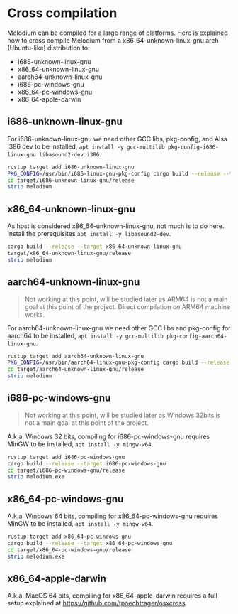 
# Cross compilation

Mélodium can be compiled for a large range of platforms.
Here is explained how to cross compile Mélodium from a x86_64-unknown-linux-gnu arch (Ubuntu-like) distribution to:
- i686-unknown-linux-gnu
- x86_64-unknown-linux-gnu
- aarch64-unknown-linux-gnu
- i686-pc-windows-gnu
- x86_64-pc-windows-gnu
- x86_64-apple-darwin

## i686-unknown-linux-gnu

For i686-unknown-linux-gnu we need other GCC libs, pkg-config, and Alsa i386 dev to be installed, `apt install -y gcc-multilib pkg-config-i686-linux-gnu libasound2-dev:i386`.

```sh
rustup target add i686-unknown-linux-gnu
PKG_CONFIG=/usr/bin/i686-linux-gnu-pkg-config cargo build --release --target i686-unknown-linux-gnu
cd target/i686-unknown-linux-gnu/release
strip melodium
```

## x86_64-unknown-linux-gnu

As host is considered x86_64-unknown-linux-gnu, not much is to do here.
Install the prerequisites `apt install -y libasound2-dev`.

```sh
cargo build --release --target x86_64-unknown-linux-gnu
target/x86_64-unknown-linux-gnu/release
strip melodium
```

## aarch64-unknown-linux-gnu

> Not working at this point, will be studied later as ARM64 is not a main goal at this point of the project.
> Direct compilation _on_ ARM64 machine works.

For aarch64-unknown-linux-gnu we need other GCC libs and pkg-config for aarch64 to be installed, `apt install -y gcc-multilib pkg-config-aarch64-linux-gnu`.

```sh
rustup target add aarch64-unknown-linux-gnu
PKG_CONFIG=/usr/bin/aarch64-linux-gnu-pkg-config cargo build --release --target aarch64-unknown-linux-gnu
cd target/aarch64-unknown-linux-gnu/release
strip melodium
```

## i686-pc-windows-gnu

> Not working at this point, will be studied later as Windows 32bits is not a main goal at this point of the project.

A.k.a. Windows 32 bits, compiling for i686-pc-windows-gnu requires MinGW to be installed, `apt install -y mingw-w64`.

```sh
rustup target add i686-pc-windows-gnu
cargo build --release --target i686-pc-windows-gnu
cd target/i686-pc-windows-gnu/release
strip melodium.exe
```

## x86_64-pc-windows-gnu

A.k.a. Windows 64 bits, compiling for x86_64-pc-windows-gnu requires MinGW to be installed, `apt install -y mingw-w64`.

```sh
rustup target add x86_64-pc-windows-gnu
cargo build --release --target x86_64-pc-windows-gnu
cd target/x86_64-pc-windows-gnu/release
strip melodium.exe
```

## x86_64-apple-darwin

A.k.a. MacOS 64 bits, compiling for x86_64-apple-darwin requires a full setup explained at https://github.com/tpoechtrager/osxcross.

